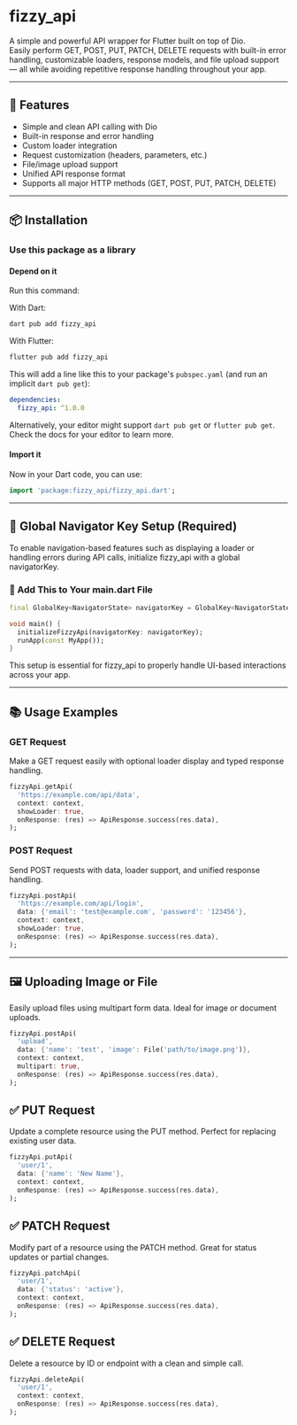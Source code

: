 
# fizzy_api 

A simple and powerful API wrapper for Flutter built on top of Dio.  
Easily perform GET, POST, PUT, PATCH, DELETE requests with built-in error handling, customizable loaders, response models, and file upload support — all while avoiding repetitive response handling throughout your app.

---

## 🚀 Features

- Simple and clean API calling with Dio  
- Built-in response and error handling  
- Custom loader integration  
- Request customization (headers, parameters, etc.)  
- File/image upload support  
- Unified API response format  
- Supports all major HTTP methods (GET, POST, PUT, PATCH, DELETE)  

---

## 📦 Installation

### Use this package as a library

#### Depend on it

Run this command:

With Dart:

```bash
dart pub add fizzy_api
```

With Flutter:

```bash
flutter pub add fizzy_api
```

This will add a line like this to your package's `pubspec.yaml` (and run an implicit `dart pub get`):

```yaml
dependencies:
  fizzy_api: ^1.0.0
```

Alternatively, your editor might support `dart pub get` or `flutter pub get`. Check the docs for your editor to learn more.

#### Import it

Now in your Dart code, you can use:

```dart
import 'package:fizzy_api/fizzy_api.dart';
```

---

## 🧭 Global Navigator Key Setup (Required)

To enable navigation-based features such as displaying a loader or handling errors during API calls, initialize fizzy_api with a global navigatorKey.

### 🔧 Add This to Your main.dart File

```dart
final GlobalKey<NavigatorState> navigatorKey = GlobalKey<NavigatorState>();

void main() {
  initializeFizzyApi(navigatorKey: navigatorKey);
  runApp(const MyApp());
}
```

This setup is essential for fizzy_api to properly handle UI-based interactions across your app.

---

## 📚 Usage Examples

### GET Request

Make a GET request easily with optional loader display and typed response handling.

```dart
fizzyApi.getApi(
  'https://example.com/api/data',
  context: context,
  showLoader: true,
  onResponse: (res) => ApiResponse.success(res.data),
);
```

### POST Request

Send POST requests with data, loader support, and unified response handling.

```dart
fizzyApi.postApi(
  'https://example.com/api/login',
  data: {'email': 'test@example.com', 'password': '123456'},
  context: context,
  showLoader: true,
  onResponse: (res) => ApiResponse.success(res.data),
);
```

---

## 🖼️ Uploading Image or File

Easily upload files using multipart form data. Ideal for image or document uploads.

```dart
fizzyApi.postApi(
  'upload',
  data: {'name': 'test', 'image': File('path/to/image.png')},
  context: context,
  multipart: true,
  onResponse: (res) => ApiResponse.success(res.data),
);
```

## ✅ PUT Request

Update a complete resource using the PUT method. Perfect for replacing existing user data.

```dart
fizzyApi.putApi(
  'user/1',
  data: {'name': 'New Name'},
  context: context,
  onResponse: (res) => ApiResponse.success(res.data),
);
```

## ✅ PATCH Request

Modify part of a resource using the PATCH method. Great for status updates or partial changes.

```dart
fizzyApi.patchApi(
  'user/1',
  data: {'status': 'active'},
  context: context,
  onResponse: (res) => ApiResponse.success(res.data),
);
```

## ✅ DELETE Request

Delete a resource by ID or endpoint with a clean and simple call.

```dart
fizzyApi.deleteApi(
  'user/1',
  context: context,
  onResponse: (res) => ApiResponse.success(res.data),
);
```
